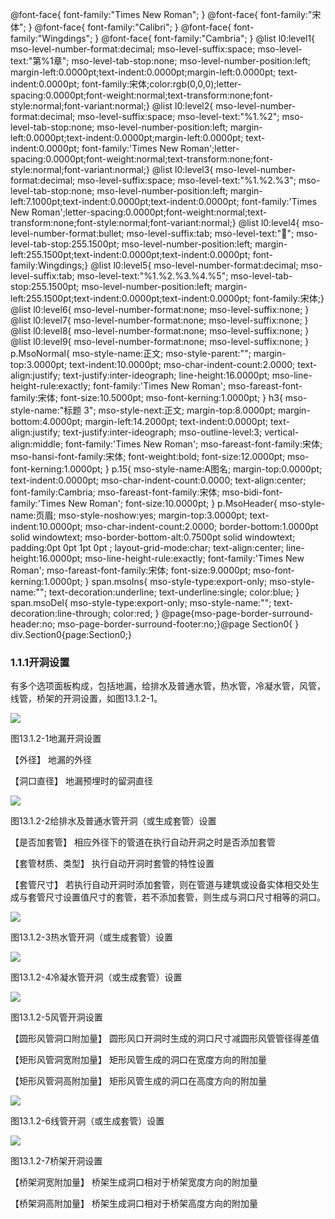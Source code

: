  @font-face{ font-family:"Times New Roman"; } @font-face{ font-family:"宋体"; } @font-face{ font-family:"Calibri"; } @font-face{ font-family:"Wingdings"; } @font-face{ font-family:"Cambria"; } @list l0:level1{ mso-level-number-format:decimal; mso-level-suffix:space; mso-level-text:"第%1章"; mso-level-tab-stop:none; mso-level-number-position:left; margin-left:0.0000pt;text-indent:0.0000pt;margin-left:0.0000pt; text-indent:0.0000pt; font-family:宋体;color:rgb(0,0,0);letter-spacing:0.0000pt;font-weight:normal;text-transform:none;font-style:normal;font-variant:normal;} @list l0:level2{ mso-level-number-format:decimal; mso-level-suffix:space; mso-level-text:"%1.%2"; mso-level-tab-stop:none; mso-level-number-position:left; margin-left:0.0000pt;text-indent:0.0000pt;margin-left:0.0000pt; text-indent:0.0000pt; font-family:'Times New Roman';letter-spacing:0.0000pt;font-weight:normal;text-transform:none;font-style:normal;font-variant:normal;} @list l0:level3{ mso-level-number-format:decimal; mso-level-suffix:space; mso-level-text:"%1.%2.%3"; mso-level-tab-stop:none; mso-level-number-position:left; margin-left:7.1000pt;text-indent:0.0000pt;text-indent:0.0000pt; font-family:'Times New Roman';letter-spacing:0.0000pt;font-weight:normal;text-transform:none;font-style:normal;font-variant:normal;} @list l0:level4{ mso-level-number-format:bullet; mso-level-suffix:tab; mso-level-text:""; mso-level-tab-stop:255.1500pt; mso-level-number-position:left; margin-left:255.1500pt;text-indent:0.0000pt;text-indent:0.0000pt; font-family:Wingdings;} @list l0:level5{ mso-level-number-format:decimal; mso-level-suffix:tab; mso-level-text:"%1.%2.%3.%4.%5"; mso-level-tab-stop:255.1500pt; mso-level-number-position:left; margin-left:255.1500pt;text-indent:0.0000pt;text-indent:0.0000pt; font-family:宋体;} @list l0:level6{ mso-level-number-format:none; mso-level-suffix:none; } @list l0:level7{ mso-level-number-format:none; mso-level-suffix:none; } @list l0:level8{ mso-level-number-format:none; mso-level-suffix:none; } @list l0:level9{ mso-level-number-format:none; mso-level-suffix:none; } p.MsoNormal{ mso-style-name:正文; mso-style-parent:""; margin-top:3.0000pt; text-indent:10.0000pt; mso-char-indent-count:2.0000; text-align:justify; text-justify:inter-ideograph; line-height:16.0000pt; mso-line-height-rule:exactly; font-family:'Times New Roman'; mso-fareast-font-family:宋体; font-size:10.5000pt; mso-font-kerning:1.0000pt; } h3{ mso-style-name:"标题 3"; mso-style-next:正文; margin-top:8.0000pt; margin-bottom:4.0000pt; margin-left:14.2000pt; text-indent:0.0000pt; text-align:justify; text-justify:inter-ideograph; mso-outline-level:3; vertical-align:middle; font-family:'Times New Roman'; mso-fareast-font-family:宋体; mso-hansi-font-family:宋体; font-weight:bold; font-size:12.0000pt; mso-font-kerning:1.0000pt; } p.15{ mso-style-name:A图名; margin-top:0.0000pt; text-indent:0.0000pt; mso-char-indent-count:0.0000; text-align:center; font-family:Cambria; mso-fareast-font-family:宋体; mso-bidi-font-family:'Times New Roman'; font-size:10.0000pt; } p.MsoHeader{ mso-style-name:页眉; mso-style-noshow:yes; margin-top:3.0000pt; text-indent:10.0000pt; mso-char-indent-count:2.0000; border-bottom:1.0000pt solid windowtext; mso-border-bottom-alt:0.7500pt solid windowtext; padding:0pt 0pt 1pt 0pt ; layout-grid-mode:char; text-align:center; line-height:16.0000pt; mso-line-height-rule:exactly; font-family:'Times New Roman'; mso-fareast-font-family:宋体; font-size:9.0000pt; mso-font-kerning:1.0000pt; } span.msoIns{ mso-style-type:export-only; mso-style-name:""; text-decoration:underline; text-underline:single; color:blue; } span.msoDel{ mso-style-type:export-only; mso-style-name:""; text-decoration:line-through; color:red; } @page{mso-page-border-surround-header:no; mso-page-border-surround-footer:no;}@page Section0{ } div.Section0{page:Section0;}

### 1.1.1**开洞设置**

有多个选项面板构成，包括地漏，给排水及普通水管，热水管，冷凝水管，风管，线管，桥架的开洞设置，如图13.1.2\-1。

![](file:///C:\Users\pkpm\AppData\Local\Temp\ksohtml8136\wps143.jpg)

图13.1.2\-1地漏开洞设置

【外径】 地漏的外径

【洞口直径】 地漏预埋时的留洞直径

![](file:///C:\Users\pkpm\AppData\Local\Temp\ksohtml8136\wps144.jpg)

图13.1.2\-2给排水及普通水管开洞（或生成套管）设置

【是否加套管】 相应外径下的管道在执行自动开洞之时是否添加套管

【套管材质、类型】 执行自动开洞时套管的特性设置

【套管尺寸】 若执行自动开洞时添加套管，则在管道与建筑或设备实体相交处生成与套管尺寸设置值尺寸的套管，若不添加套管，则生成与洞口尺寸相等的洞口。

![](file:///C:\Users\pkpm\AppData\Local\Temp\ksohtml8136\wps145.jpg)

图13.1.2\-3热水管开洞（或生成套管）设置

![](file:///C:\Users\pkpm\AppData\Local\Temp\ksohtml8136\wps146.jpg)

图13.1.2\-4冷凝水管开洞（或生成套管）设置

![](file:///C:\Users\pkpm\AppData\Local\Temp\ksohtml8136\wps147.jpg)

图13.1.2\-5风管开洞设置

【圆形风管洞口附加量】 圆形风口开洞时生成的洞口尺寸减圆形风管管径得差值

【矩形风管洞宽附加量】 矩形风管生成的洞口在宽度方向的附加量

【矩形风管洞高附加量】 矩形风管生成的洞口在高度方向的附加量

![](file:///C:\Users\pkpm\AppData\Local\Temp\ksohtml8136\wps148.jpg)

图13.1.2\-6线管开洞（或生成套管）设置

![](file:///C:\Users\pkpm\AppData\Local\Temp\ksohtml8136\wps149.jpg)

图13.1.2\-7桥架开洞设置

【桥架洞宽附加量】 桥架生成洞口相对于桥架宽度方向的附加量

【桥架洞高附加量】 桥架生成洞口相对于桥架高度方向的附加量